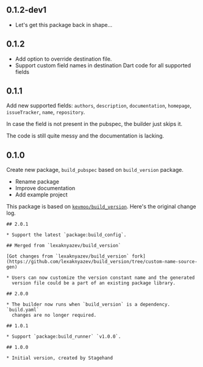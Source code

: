 ## 0.1.2-dev1

* Let's get this package back in shape...

## 0.1.2

* Add option to override destination file.
* Support custom field names in destination Dart code for all supported fields

## 0.1.1

Add new supported fields: `authors`, `description`, `documentation`, `homepage`, `issueTracker`, `name`, `repository`.

In case the field is not present in the pubspec, the builder just skips it.

The code is still quite messy and the documentation is lacking.

## 0.1.0

Create new package, `build_pubspec` based on `build_version` package.

* Rename package
* Improve documentation
* Add example project

This package is based on [`kevmoo/build_version`](https://github.com/kevmoo/build_version). Here's the original change log.

```
## 2.0.1

* Support the latest `package:build_config`.

## Merged from `lexaknyazev/build_version`

[Got changes from `lexaknyazev/build_version` fork](https://github.com/lexaknyazev/build_version/tree/custom-name-source-gen)

* Users can now customize the version constant name and the generated 
  version file could be a part of an existing package library. 

## 2.0.0

* The builder now runs when `build_version` is a dependency. `build.yaml`
  changes are no longer required.

## 1.0.1

* Support `package:build_runner` `v1.0.0`.

## 1.0.0

* Initial version, created by Stagehand
```
